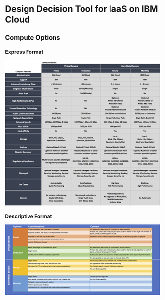 # Design Decision Tool for IaaS on IBM Cloud

## Compute Options

### Express Format
![Express Format](/images/express_tool_compute.png)

### Descriptive Format
![Descriptive Format](/images/rainbow_tool_compute.png)

